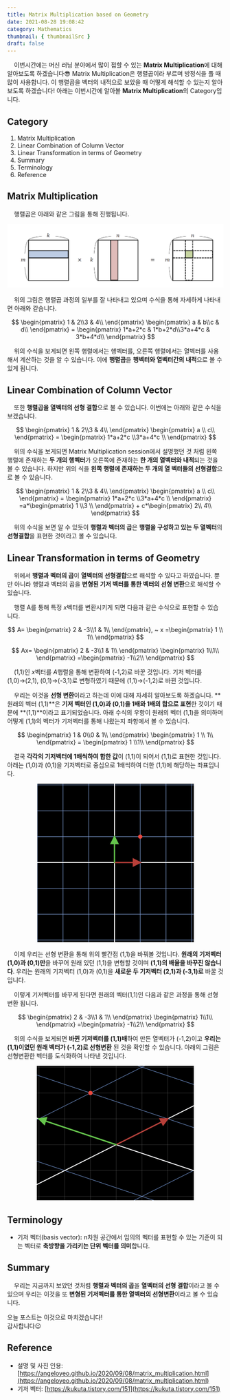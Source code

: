 ```yaml
---
title: Matrix Multiplication based on Geometry
date: 2021-08-28 19:08:42
category: Mathematics
thumbnail: { thumbnailSrc }
draft: false
---
```


&nbsp; &nbsp; 이번시간에는 머신 러닝 분야에서 많이 접할 수 있는 **Matrix Multiplication**에 대해 알아보도록 하겠습니다😎 Matrix Multiplication은 행렬곱이라 부르며 방정식을 풀 때 많이 사용합니다. 이 행렬곱을 벡터의 내적으로 보았을 때 어떻게 해석할 수 있는지 알아보도록 하겠습니다! 아래는 이번시간에 알아볼 **Matrix Multiplication**의 Category입니다.

## Category

1. Matrix Multiplication
2. Linear Combination of Column Vector
3. Linear Transformation in terms of Geometry
4. Summary
5. Terminology
6. Reference

## Matrix Multiplication

&nbsp; &nbsp; 행렬곱은 아래와 같은 그림을 통해 진행됩니다.

<p align="center">
   <img src="assets\2021-08-28\1.png"/>
</p>

&nbsp; &nbsp; 위의 그림은 행렬곱 과정의 일부를 잘 나타내고 있으며 수식을 통해 자세하게 나타내면 아래와 같습니다.

$$
\begin{pmatrix} 1 & 2\\3 & 4\\ \end{pmatrix} \begin{pmatrix} a & b\\c & d\\ \end{pmatrix} =  \begin{pmatrix} 1*a+2*c & 1*b+2*d\\3*a+4*c & 3*b+4*d\\ \end{pmatrix}
$$

&nbsp; &nbsp; 위의 수식을 보게되면 왼쪽 행렬에서는 행벡터를, 오른쪽 행렬에서는 열벡터를 사용해서 계산하는 것을 알 수 있습니다. 이에 **행렬곱**을 **행벡터와 열벡터간의 내적**으로 볼 수 있게 됩니다.

## Linear Combination of Column Vector

&nbsp; &nbsp; 또한 **행렬곱을 열벡터의 선형 결합**으로 불 수 있습니다. 이번에는 아래와 같은 수식을 보겠습니다.

$$
\begin{pmatrix} 1 & 2\\3 & 4\\ \end{pmatrix} \begin{pmatrix} a \\ c\\ \end{pmatrix} =  \begin{pmatrix} 1*a+2*c \\3*a+4*c \\ \end{pmatrix}
$$

&nbsp; &nbsp; 위의 수식을 보게되면 Matrix Multiplication session에서 설명했던 것 처럼 왼쪽 행렬에 존재하는 **두 개의 행벡터**가 오른쪽에 존재하는 **한 개의 열벡터와 내적**되는 것을 볼 수 있습니다. 하지만 위의 식을 **왼쪽 행렬에 존재하는 두 개의 열 벡터들의 선형결합**으로 볼 수 있습니다.

$$
\begin{pmatrix} 1 & 2\\3 & 4\\ \end{pmatrix} \begin{pmatrix} a \\ c\\ \end{pmatrix} =  \begin{pmatrix} 1*a+2*c \\3*a+4*c \\ \end{pmatrix} =a*\begin{pmatrix} 1 \\3 \\ \end{pmatrix} + c*\begin{pmatrix}  2\\ 4\\ \end{pmatrix}
$$

&nbsp; &nbsp; 위의 수식을 보면 알 수 있듯이 **행렬과 벡터의 곱**은 **행렬을 구성하고 있는 두 열벡터**의 **선형결합**을 표현한 것이라고 볼 수 있습니다.

## Linear Transformation in terms of Geometry

&nbsp; &nbsp; 위에서 **행렬과 벡터의 곱**이 **열벡터의 선형결합**으로 해석할 수 있다고 하였습니다. 뿐만 아니라 행렬과 벡터의 곱을 **변형된 기저 벡터를 통한 벡터의 선형 변환**으로 해석할 수 있습니다.

&nbsp; &nbsp; 행렬 A를 통해 특정 $x$벡터를 변환시키게 되면 다음과 같은 수식으로 표현할 수 있습니다.

$$
A= \begin{pmatrix} 2 & -3\\1 & 1\\ \end{pmatrix}, ~ x =\begin{pmatrix} 1 \\ 1\\ \end{pmatrix}
$$

$$
Ax= \begin{pmatrix} 2 & -3\\1 & 1\\ \end{pmatrix} \begin{pmatrix} 1\\1\\ \end{pmatrix} =\begin{pmatrix} -1\\2\\ \end{pmatrix}
$$

&nbsp; &nbsp; (1,1)인 $x$벡터를 $A$행렬을 통해 변환하여 (-1,2)로 바꾼 것입니다. 기저 벡터를 (1,0)→(2,1), (0,1)→(-3,1)로 변형하였기 때문에 (1,1)→(-1,2)로 바뀐 것입니다.

&nbsp; &nbsp; 우리는 이것을 **선형 변환**이라고 하는데 이에 대해 자세히 알아보도록 하겠습니다. **원래의 벡터 (1,1)**은 **기저 벡터인 (1,0)과 (0,1)을 1배와 1배의 합으로 표현**한 것이기 때문에 **(1,1)**이라고 표기되었습니다. 아래 수식의 우항이 원래의 벡터 (1,1)을 의미하며 어떻게 (1,1)의 벡터가 기저벡터를 통해 나왔는지 좌항에서 볼 수 있습니다.

$$
\begin{pmatrix} 1 & 0\\0 & 1\\ \end{pmatrix} \begin{pmatrix} 1 \\ 1\\ \end{pmatrix} = \begin{pmatrix} 1 \\1\\ \end{pmatrix}
$$

&nbsp; &nbsp; 결국 **각각의 기저벡터에 1배씩하여 합한 값**이 (1,1)이 되어서 (1,1)로 표현한 것입니다. 아래는 (1,0)과 (0,1)을 기저벡터로 중심으로 1배씩하여 더한 (1,1)에 해당하는 좌표입니다.

<p align="center">
   <img src="assets\2021-08-28\2.png"/>
</p>

&nbsp; &nbsp; 이제 우리는 선형 변환을 통해 위의 빨간점 (1,1)을 바꿔볼 것입니다. **원래의 기저벡터 (1,0)과 (0,1)만**을 바꾸어 원래 있던 (1,1)을 변형할 것이며 **(1,1)의 배율을 바꾸진 않습니다**. 우리는 원래의 기저벡터 (1,0)과 (0,1)을 **새로운 두 기저벡터 (2,1)과 (-3,1)로** 바꿀 것입니다.

&nbsp; &nbsp; 이렇게 기저벡터를 바꾸게 된다면 원래의 벡터(1,1)인 다음과 같은 과정을 통해 선형변환 됩니다.

$$
\begin{pmatrix} 2 & -3\\1 & 1\\ \end{pmatrix} \begin{pmatrix} 1\\1\\ \end{pmatrix} =\begin{pmatrix} -1\\2\\ \end{pmatrix}
$$

&nbsp; &nbsp; 위의 수식을 보게되면 **바뀐 기저벡터를 (1,1)배**하여 만든 열벡터가 (-1,2)이고 **우리는 (1,1)이였던 원래 벡터가 (-1,2)로 선형변환** 된 것을 확인할 수 있습니다. 아래의 그림은 선형변환한 벡터를 도식화하여 나타낸 것입니다.

<p align="center">
   <img src="assets\2021-08-28\3.png"/>
</p>

## Terminology

- 기저 벡터(basis vector)**:** n차원 공간에서 임의의 벡터를 표현할 수 있는 기준이 되는 벡터로 **축방향을 가리키는 단위 벡터를 의미**합니다.

## Summary

&nbsp; &nbsp; 우리는 지금까지 보았던 것처럼 **행렬과 벡터의 곱**을 **열벡터의 선형 결합**이라고 볼 수 있으며 우리는 이것을 또 **변형된 기저벡터를 통한 열벡터의 선형변환**이라고 볼 수 있습니다.

오늘 포스트는 이것으로 마치겠습니다!  
감사합니다😉

## Reference

- 설명 및 사진 인용: [https://angeloyeo.github.io/2020/09/08/matrix_multiplication.html](https://angeloyeo.github.io/2020/09/08/matrix_multiplication.html)
- 기저 벡터: [https://kukuta.tistory.com/151](https://kukuta.tistory.com/151)
